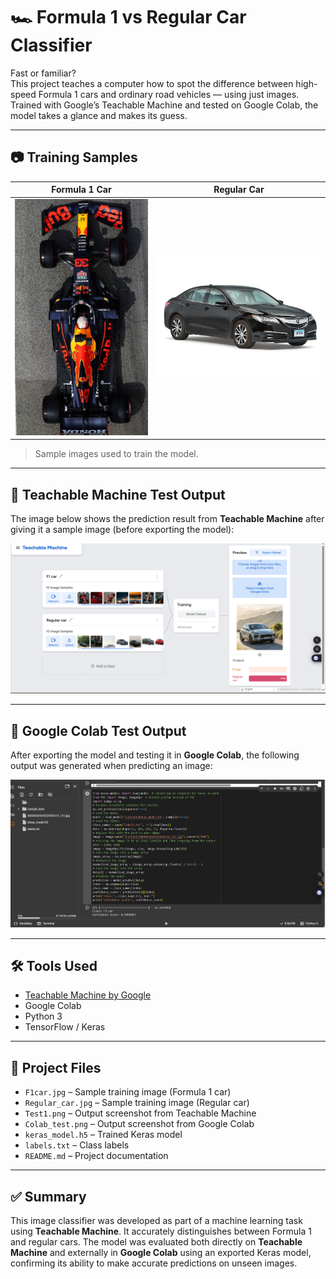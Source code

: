 # 🏎️ Formula 1 vs Regular Car Classifier

Fast or familiar?  
This project teaches a computer how to spot the difference between high-speed Formula 1 cars and ordinary road vehicles — using just images. Trained with Google’s Teachable Machine and tested on Google Colab, the model takes a glance and makes its guess.

---

## 📷 Training Samples

| Formula 1 Car | Regular Car |
|---------------|-------------|
| ![](F1car.jpg) | ![](Regular_car.jpg) |

> Sample images used to train the model.

---

## 🧪 Teachable Machine Test Output

The image below shows the prediction result from **Teachable Machine** after giving it a sample image (before exporting the model):

![](Test1.png)

---

## 🧪 Google Colab Test Output

After exporting the model and testing it in **Google Colab**, the following output was generated when predicting an image:

![](Colab_test.png)

---

## 🛠️ Tools Used

- [Teachable Machine by Google](https://teachablemachine.withgoogle.com/)
- Google Colab
- Python 3
- TensorFlow / Keras

---

## 📁 Project Files

- `F1car.jpg` – Sample training image (Formula 1 car)
- `Regular_car.jpg` – Sample training image (Regular car)
- `Test1.png` – Output screenshot from Teachable Machine
- `Colab_test.png` – Output screenshot from Google Colab
- `keras_model.h5` – Trained Keras model
- `labels.txt` – Class labels
- `README.md` – Project documentation

---

## ✅ Summary

This image classifier was developed as part of a machine learning task using **Teachable Machine**. It accurately distinguishes between Formula 1 and regular cars. The model was evaluated both directly on **Teachable Machine** and externally in **Google Colab** using an exported Keras model, confirming its ability to make accurate predictions on unseen images.






